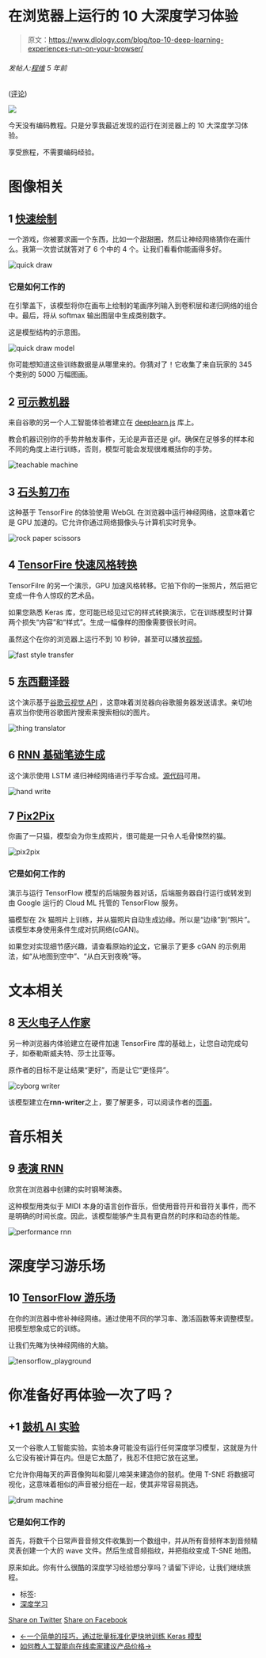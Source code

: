 # 在浏览器上运行的 10 大深度学习体验

> 原文：<https://www.dlology.com/blog/top-10-deep-learning-experiences-run-on-your-browser/>

###### 发帖人:[程维](/blog/author/Chengwei/) 5 年前

([评论](/blog/top-10-deep-learning-experiences-run-on-your-browser/#disqus_thread))

![](img/6f1fad4a49b4ac1cdca88d7160e5334b.png)

今天没有编码教程。只是分享我最近发现的运行在浏览器上的 10 大深度学习体验。

享受旅程，不需要编码经验。

# 图像相关

## 1 [快速绘制](https://quickdraw.withgoogle.com/)

一个游戏，你被要求画一个东西，比如一个甜甜圈，然后让神经网络猜你在画什么。我第一次尝试就答对了 6 个中的 4 个。让我们看看你能画得多好。

![quick draw](img/9f508b438ca2ac7e7b3f0f70090bd5bd.png)

### 它是如何工作的

在引擎盖下，该模型将你在画布上绘制的笔画序列输入到卷积层和递归网络的组合中。最后，将从 softmax 输出图层中生成类别数字。

这是模型结构的示意图。

![quick draw model](img/e5d1716e90d7e919ecc7454b4012d288.png)

你可能想知道这些训练数据是从哪里来的。你猜对了！它收集了来自玩家的 345 个类别的 5000 万幅图画。

## 2 [可示教机器](https://teachablemachine.withgoogle.com/)

来自谷歌的另一个人工智能体验者建立在 [deeplearn.js](https://github.com/PAIR-code/deeplearnjs) 库上。

教会机器识别你的手势并触发事件，无论是声音还是 gif。确保在足够多的样本和不同的角度上进行训练，否则，模型可能会发现很难概括你的手势。

![teachable machine](img/081c6f38e558eeb34f6411a7d7c04b1c.png)

## 3 [石头剪刀布](https://tenso.rs/demos/rock-paper-scissors/)

这种基于 TensorFire 的体验使用 WebGL 在浏览器中运行神经网络，这意味着它是 GPU 加速的。它允许你通过网络摄像头与计算机实时竞争。

![rock paper scissors](img/9b383b478e63560201d3ae9d318a24c4.png)

## 4 [TensorFire 快速风格转换](https://tenso.rs/demos/fast-neural-style/)

TensorFilre 的另一个演示，GPU 加速风格转移。它拍下你的一张照片，然后把它变成一件令人惊叹的艺术品。

如果您熟悉 Keras 库，您可能已经见过它的样式转换演示，它在训练模型时计算两个损失“内容”和“样式”。生成一幅像样的图像需要很长时间。

虽然这个在你的浏览器上运行不到 10 秒钟，甚至可以播放[视频](https://www.youtube.com/watch?v=xVJwwWQlQ1o)。

![fast style transfer](img/58ce9fdf18bc878c203bf8d0be181b84.png)

## 5 [东西翻译器](https://oxism.com/thing-translator/)

这个演示基于[谷歌云视觉 API](https://cloud.google.com/vision/) ，这意味着浏览器向谷歌服务器发送请求。亲切地喜欢当你使用谷歌图片搜索来搜索相似的图片。

![thing translator](img/9cbd1ea20da5ce53685a2fcf2e496761.png)

## 6 [RNN 基础笔迹生成](http://www.cs.toronto.edu/~graves/handwriting.cgi)

这个演示使用 LSTM 递归神经网络进行手写合成。[源代码](https://github.com/szcom/rnnlib)可用。

![hand write](img/6c10472faf6aba1ec0843884b45d6913.png)

## 7 [Pix2Pix](https://affinelayer.com/pixsrv/)

你画了一只猫，模型会为你生成照片，很可能是一只令人毛骨悚然的猫。

![pix2pix](img/1d196752d367701526ca7bb619e6d354.png)

### 它是如何工作的

演示与运行 TensorFlow 模型的后端服务器对话，后端服务器自行运行或转发到由 Google 运行的 Cloud ML 托管的 TensorFlow 服务。

猫模型在 2k 猫照片上训练，并从猫照片自动生成边缘。所以是“边缘”到“照片”。该模型本身使用条件生成对抗网络(cGAN)。

如果您对实现细节感兴趣，请查看原始的[论文](https://arxiv.org/pdf/1611.07004.pdf)，它展示了更多 cGAN 的示例用法，如“从地图到空中”、“从白天到夜晚”等。

# 文本相关

## 8 [天火电子人作家](https://cyborg.tenso.rs/)

另一种浏览器内体验建立在硬件加速 TensorFire 库的基础上，让您自动完成句子，如泰勒斯威夫特、莎士比亚等。

原作者的目标不是让结果“更好”，而是让它“更怪异”。

![cyborg writer](img/bb939a54ff99d05c2a2e2009db2d8b81.png)

该模型建立在**rnn-writer**之上，要了解更多，可以阅读作者的[页面](https://www.robinsloan.com/notes/writing-with-the-machine)。

# 音乐相关

## 9 [表演 RNN](https://deeplearnjs.org/demos/performance_rnn/index.html)

欣赏在浏览器中创建的实时钢琴演奏。

这种模型用类似于 MIDI 本身的语言创作音乐，但使用音符开和音符关事件，而不是明确的时间长度。因此，该模型能够产生具有更自然的时序和动态的性能。

![performance rnn](img/bd7e080b57014801f9d97bb1d21e7459.png)

# 深度学习游乐场

## 10 [TensorFlow 游乐场](http://playground.tensorflow.org/#activation=tanh&batchSize=10&dataset=circle&regDataset=reg-plane&learningRate=0.03&regularizationRate=0&noise=0&networkShape=4,2&seed=0.30169&showTestData=false&discretize=false&percTrainData=50&x=true&y=true&xTimesY=false&xSquared=false&ySquared=false&co)

在你的浏览器中修补神经网络。通过使用不同的学习率、激活函数等来调整模型。把模型想象成它的训练。

让我们先睹为快神经网络的大脑。

![tensorflow_playground](img/78bc65b37f31e8acdde8617adcfd4ad1.png)

# 你准备好再体验一次了吗？

## +1 [鼓机 AI 实验](https://experiments.withgoogle.com/ai/drum-machine/view/)

又一个谷歌人工智能实验。实验本身可能没有运行任何深度学习模型，这就是为什么它没有被计算在内。但是它太酷了，我忍不住把它放在这里。

它允许你用每天的声音像狗叫和婴儿啼哭来建造你的鼓机。使用 T-SNE 将数据可视化，这意味着相似的声音被分组在一起，使其非常容易挑选。

![drum machine](img/c2b4616b041f8974074a5881241baec7.png)

### 它是如何工作的

首先，将数千个日常声音音频文件收集到一个数组中，并从所有音频样本到音频精灵表创建一个大的 wave 文件。然后生成音频指纹，并把指纹变成 T-SNE 地图。

原来如此。你有什么很酷的深度学习经验想分享吗？请留下评论，让我们继续旅程。

*   标签:
*   [深度学习](/blog/tag/deep-learning/)

[Share on Twitter](https://twitter.com/intent/tweet?url=https%3A//www.dlology.com/blog/top-10-deep-learning-experiences-run-on-your-browser/&text=Top%2010%20Deep%20Learning%20experiences%20run%20on%20your%20Browser) [Share on Facebook](https://www.facebook.com/sharer/sharer.php?u=https://www.dlology.com/blog/top-10-deep-learning-experiences-run-on-your-browser/)

*   [←一个简单的技巧，通过批量标准化更快地训练 Keras 模型](/blog/one-simple-trick-to-train-keras-model-faster-with-batch-normalization/)
*   [如何教人工智能向在线卖家建议产品价格→](/blog/how-to-teach-ai-to-suggest-product-prices-to-online-sellers/)